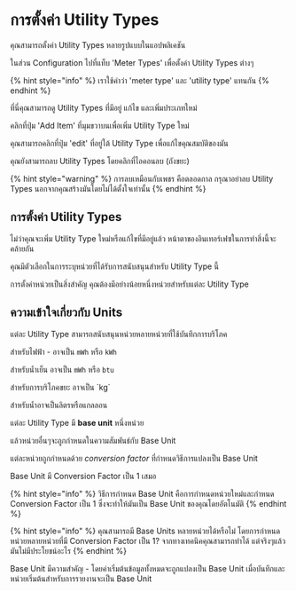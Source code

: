 # การตั้งค่า Utility Types

คุณสามารถตั้งค่า Utility Types หลายรูปแบบในแอปพลิเคชัน

ในส่วน Configuration ไปที่แท็บ 'Meter Types' เพื่อตั้งค่า Utility Types ต่างๆ

{% hint style="info" %}
เราใช้คำว่า 'meter type' และ 'utility type' แทนกัน&#x20;
{% endhint %}

ที่นี่คุณสามารถดู Utility Types ที่มีอยู่ แก้ไข และเพิ่มประเภทใหม่

คลิกที่ปุ่ม 'Add Item' ที่มุมขวาบนเพื่อเพิ่ม Utility Type ใหม่

คุณสามารถคลิกที่ปุ่ม 'edit' ที่อยู่ใต้ Utility Type เพื่อแก้ไขคุณสมบัติของมัน

คุณยังสามารถลบ Utility Types โดยคลิกที่ไอคอนลบ (ถังขยะ)

{% hint style="warning" %}
การลบเหมือนกับเพชร คือตลอดกาล กรุณาอย่าลบ Utility Types นอกจากคุณสร้างมันโดยไม่ได้ตั้งใจเท่านั้น&#x20;
{% endhint %}



## การตั้งค่า Utility Types

ไม่ว่าคุณจะเพิ่ม Utility Type ใหม่หรือแก้ไขที่มีอยู่แล้ว หน้าตาของอินเทอร์เฟซในการทำสิ่งนี้จะคล้ายกัน

คุณมีตัวเลือกในการระบุหน่วยที่ได้รับการสนับสนุนสำหรับ Utility Type นี้

การตั้งค่าหน่วยเป็นสิ่งสำคัญ คุณต้องมีอย่างน้อยหนึ่งหน่วยสำหรับแต่ละ Utility Type



## ความเข้าใจเกี่ยวกับ Units

แต่ละ Utility Type สามารถสนับสนุนหน่วยหลายหน่วยที่ใช้บันทึกการบริโภค

สำหรับไฟฟ้า - อาจเป็น `mWh` หรือ `kWh`

สำหรับน้ำเย็น อาจเป็น `mWh` หรือ `btu`

สำหรับการบริโภคขยะ อาจเป็น \`kg\`

สำหรับน้ำอาจเป็นลิตรหรือแกลลอน

แต่ละ Utility Type มี **base unit** หนึ่งหน่วย

แล้วหน่วยอื่นๆจะถูกกำหนดในความสัมพันธ์กับ Base Unit

แต่ละหน่วยถูกกำหนดด้วย _conversion factor_ ที่กำหนดวิธีการแปลงเป็น Base Unit

Base Unit มี Conversion Factor เป็น 1 เสมอ

{% hint style="info" %}
วิธีการกำหนด Base Unit คือการกำหนดหน่วยใหม่และกำหนด Conversion Factor เป็น 1 ซึ่งจะทำให้มันเป็น Base Unit ของคุณโดยอัตโนมัติ
{% endhint %}

{% hint style="info" %}
คุณสามารถมี Base Units หลายหน่วยได้หรือไม่ โดยการกำหนดหน่วยหลายหน่วยที่มี Conversion Factor เป็น 1? จากทางเทคนิคคุณสามารถทำได้ แต่จริงๆแล้วมันไม่มีประโยชน์อะไร
{% endhint %}



Base Unit มีความสำคัญ - โดยค่าเริ่มต้นข้อมูลทั้งหมดจะถูกแปลงเป็น Base Unit เมื่อบันทึกและหน่วยเริ่มต้นสำหรับการรายงานจะเป็น Base Unit